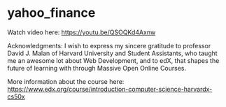 # yahoo_finance

Watch video here: https://youtu.be/QSOQKd4Axnw

Acknowledgments:
I wish to express my sincere gratitude to professor David J. Malan of Harvard University and Student Assistants, who taught me an awesome lot about Web Development, and to edX, that shapes the future of learning with through Massive Open Online Courses.

More information about the course here:
https://www.edx.org/course/introduction-computer-science-harvardx-cs50x
